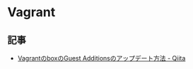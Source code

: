 # Vagrant



## 記事

- [VagrantのboxのGuest Additionsのアップデート方法 - Qiita](https://qiita.com/isaoshimizu/items/e217008b8f6e79eccc85)
